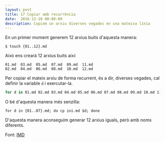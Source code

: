 ```yaml
---
layout: post
title: 17 Copiar amb recurrència
date:  2016-12-10 00:00:00
description: Copiem un arxiu diverses vegades en una mateixa línia
---
```


En un primer moment generem 12 arxius buits d'aquesta manera:

```
$ touch {01..12}.md
```
Això ens crearà 12 arxius buits així:

```
01.md  03.md  05.md  07.md  09.md  11.md
02.md  04.md  06.md  08.md  10.md  12.md

```

Per copiar el mateix arxiu de forma recurrent, és a dir, diverses vegades, cal definir la variable `d` i exercutar-la.

```bash
for d in 01.md 02.md 03.md 04.md 05.md 06.md 07.md 08.md 09.md 10.md 11.md 12.md; do cp ini.md $d; done

```

O bé d'aquesta manera més senzilla:

```
for d in {01..07}.md; do cp ini.md $d; done

```

D'aquesta manera aconseguim generar 12 arxius iguals, però amb noms diferents.

Font: [IMD](http://www.imd.guru/#menu)
